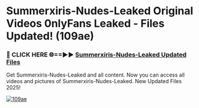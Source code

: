 # Summerxiris-Nudes-Leaked Original Videos 0nlyFans Leaked - Files Updated! (109ae)

<h3>🔴 CLICK HERE 🌐==►► <a href="https://tinyurl.com/52m3yx9h" rel="nofollow">Summerxiris-Nudes-Leaked Updated Files</a></h3>

Get Summerxiris-Nudes-Leaked and all content. Now you can access all videos and pictures of Summerxiris-Nudes-Leaked. New Updated Files 2025!

[![109ae](https://i.imgur.com/TnHtlc8.gif)](https://tinyurl.com/52m3yx9h)
